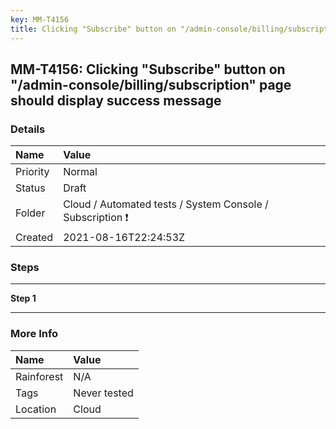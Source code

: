 ```yaml
---
key: MM-T4156
title: Clicking "Subscribe" button on "/admin-console/billing/subscription" page should display success message
---
```


## MM-T4156: Clicking "Subscribe" button on "/admin-console/billing/subscription" page should display success message

### Details

| Name     | Value                                                     |
| :------- | :-------------------------------------------------------- |
| Priority | Normal                                                    |
| Status   | Draft                                                     |
| Folder   | Cloud / Automated tests / System Console / Subscription ❗ |
| Created  | 2021-08-16T22:24:53Z                                      |

### Steps

<hr/>

**Step 1**

> <article></article>

<hr/>

### More Info

| Name       | Value        |
| :--------- | :----------- |
| Rainforest | N/A          |
| Tags       | Never tested |
| Location   | Cloud        |
